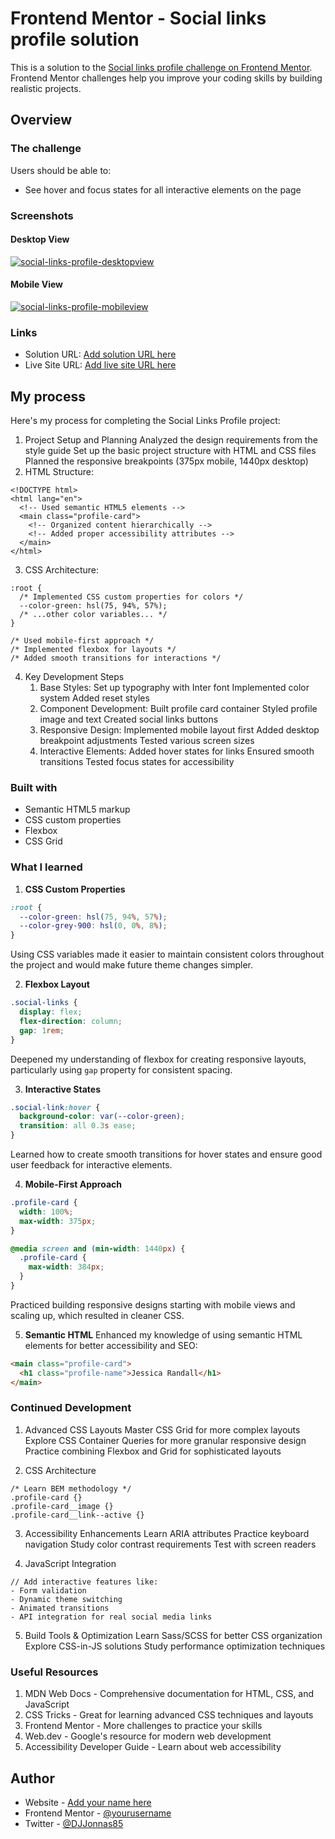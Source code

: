 # Frontend Mentor - Social links profile solution

This is a solution to the [Social links profile challenge on Frontend Mentor](https://www.frontendmentor.io/challenges/social-links-profile-UG32l9m6dQ). Frontend Mentor challenges help you improve your coding skills by building realistic projects. 

## Overview

### The challenge

Users should be able to:

- See hover and focus states for all interactive elements on the page

### Screenshots

#### Desktop View
<a href="#">
<img src="social.png" alt="social-links-profile-desktopview">
</a>


#### Mobile View
<a href="#">
<img src="social2.png" alt="social-links-profile-mobileview">
</a>


### Links

- Solution URL: [Add solution URL here](https://your-solution-url.com)
- Live Site URL: [Add live site URL here](https://your-live-site-url.com)

## My process

Here's my process for completing the Social Links Profile project:

1. Project Setup and Planning
Analyzed the design requirements from the style guide
Set up the basic project structure with HTML and CSS files
Planned the responsive breakpoints (375px mobile, 1440px desktop)
2. HTML Structure:
```
<!DOCTYPE html>
<html lang="en">
  <!-- Used semantic HTML5 elements -->
  <main class="profile-card">
    <!-- Organized content hierarchically -->
    <!-- Added proper accessibility attributes -->
  </main>
</html>
```

3. CSS Architecture:
```
:root {
  /* Implemented CSS custom properties for colors */
  --color-green: hsl(75, 94%, 57%);
  /* ...other color variables... */
}

/* Used mobile-first approach */
/* Implemented flexbox for layouts */
/* Added smooth transitions for interactions */
```

4. Key Development Steps
    1. Base Styles:
        Set up typography with Inter font
        Implemented color system
        Added reset styles
    2. Component Development:
        Built profile card container
        Styled profile image and text
        Created social links buttons
    3. Responsive Design:
        Implemented mobile layout first
        Added desktop breakpoint adjustments
        Tested various screen sizes
    4. Interactive Elements:
        Added hover states for links
        Ensured smooth transitions
        Tested focus states for accessibility


### Built with

- Semantic HTML5 markup
- CSS custom properties
- Flexbox
- CSS Grid


### What I learned

1. **CSS Custom Properties**
```css
:root {
  --color-green: hsl(75, 94%, 57%);
  --color-grey-900: hsl(0, 0%, 8%);
}
```
Using CSS variables made it easier to maintain consistent colors throughout the project and would make future theme changes simpler.

2. **Flexbox Layout**
```css
.social-links {
  display: flex;
  flex-direction: column;
  gap: 1rem;
}
```
Deepened my understanding of flexbox for creating responsive layouts, particularly using `gap` property for consistent spacing.

3. **Interactive States**
```css
.social-link:hover {
  background-color: var(--color-green);
  transition: all 0.3s ease;
}
```
Learned how to create smooth transitions for hover states and ensure good user feedback for interactive elements.

4. **Mobile-First Approach**
```css
.profile-card {
  width: 100%;
  max-width: 375px;
}

@media screen and (min-width: 1440px) {
  .profile-card {
    max-width: 384px;
  }
}
```
Practiced building responsive designs starting with mobile views and scaling up, which resulted in cleaner CSS.

5. **Semantic HTML**
Enhanced my knowledge of using semantic HTML elements for better accessibility and SEO:
```html
<main class="profile-card">
  <h1 class="profile-name">Jessica Randall</h1>
</main>
```

### Continued Development
1. Advanced CSS Layouts
    Master CSS Grid for more complex layouts
    Explore CSS Container Queries for more granular responsive design
    Practice combining Flexbox and Grid for sophisticated layouts

2. CSS Architecture
```
/* Learn BEM methodology */
.profile-card {}
.profile-card__image {}
.profile-card__link--active {}
```

3. Accessibility Enhancements
    Learn ARIA attributes
    Practice keyboard navigation
    Study color contrast requirements
    Test with screen readers

4. JavaScript Integration
```
// Add interactive features like:
- Form validation
- Dynamic theme switching
- Animated transitions
- API integration for real social media links
```

5. Build Tools & Optimization
    Learn Sass/SCSS for better CSS organization
    Explore CSS-in-JS solutions
    Study performance optimization techniques

### Useful Resources
1. MDN Web Docs - Comprehensive documentation for HTML, CSS, and JavaScript
2. CSS Tricks - Great for learning advanced CSS techniques and layouts
3. Frontend Mentor - More challenges to practice your skills
4. Web.dev - Google's resource for modern web development
5. Accessibility Developer Guide - Learn about web accessibility


## Author

- Website - [Add your name here](https://www.your-site.com)
- Frontend Mentor - [@yourusername](https://www.frontendmentor.io/profile/yourusername)
- Twitter - [@DJJonnas85](https://www.twitter.com/DJJonnas85)







